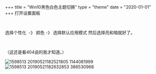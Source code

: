 +++
title = "Win10黑色白色主题切换"
type = "theme"
date = "2020-01-01"
+++
打开设置面板

&nbsp;

选择个性化&nbsp; -》 颜色 -》 选择默认应用模式 然后选择亮和暗就好了。

&nbsp;

（这还是看404说的我才知道。）



<img src="https://s1.ax1x.com/2020/04/02/GGxRI0.png" alt="1598513 20190521182521805 1144081999" border="0">
<img src="https://s1.ax1x.com/2020/04/02/GGx2aq.png" alt="1598513 20190521182632853 386530968" border="0">

&nbsp;